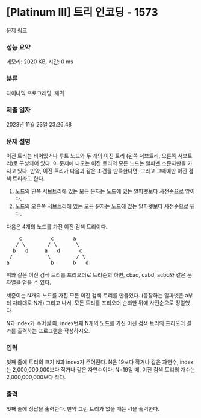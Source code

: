 # [Platinum III] 트리 인코딩 - 1573 

[문제 링크](https://www.acmicpc.net/problem/1573) 

### 성능 요약

메모리: 2020 KB, 시간: 0 ms

### 분류

다이나믹 프로그래밍, 재귀

### 제출 일자

2023년 11월 23일 23:26:48

### 문제 설명

<p>이진 트리는 비어있거나 루트 노드와 두 개의 이진 트리 (왼쪽 서브트리, 오른쪽 서브트리)로 구성되어 있다. 이 문제에 나오는 이진 트리의 모든 노드는 알파벳 소문자만을 가지고 있다. 만약, 이진 트리가 다음과 같은 조건을 만족한다면, 그리고 그때에만 이진 검색 트리라고 한다.</p>

<ol>
	<li>노드의 왼쪽 서브트리에 있는 모든 문자는 노드에 있는 알파벳보다 사전순으로 앞이다.</li>
	<li>노드의 오른쪽 서브트리에 있는 모든 문자는 노드에 있는 알파벳보다 사전순으로 뒤다.</li>
</ol>

<p>다음은 4개의 노드를 가진 이진 검색 트리이다.</p>

<pre>    c         c      a
   / \       / \      \
  b   d     a   d      c
 /           \        / \
a             b      b   d</pre>

<p>위와 같은 이진 검색 트리를 프리오더로 트리순회 하면, cbad, cabd, acbd와 같은 문자열을 얻을 수 있다.</p>

<p>세준이는 N개의 노드를 가진 모든 이진 검색 트리를 만들었다. (등장하는 알파벳은 a부터 차례대로 N개) 그리고 나서, 모든 트리를 프리오더 순회한 뒤에 사전순으로 정렬했다.</p>

<p>N과 index가 주어질 때, index번째 N개의 노드를 가진 이진 검색 트리의 프리오더 결과를 출력하는 프로그램을 작성하시오.</p>

### 입력 

 <p>첫째 줄에 트리의 크기 N과 index가 주어진다. N은 19보다 작거나 같은 자연수, index는 2,000,000,000보다 작거나 같은 자연수이다. N=19일 때, 이진 검색 트리의 개수는 2,000,000,000보다 작다.</p>

### 출력 

 <p>첫째 줄에 정답을 출력한다. 만약 그런 트리가 없을 때는 -1을 출력한다.</p>


